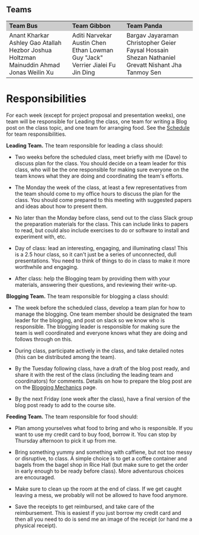## Teams

<table>
<tr bgcolor="#CCC"><td><b>Team Bus</b></td><td><b>Team Gibbon</b></td><td><b>Team Panda</b></td></tr>
<tr>
<td>
Anant Kharkar
Ashley Gao
Atallah Hezbor
Joshua Holtzman
Mainuddin Ahmad Jonas
Weilin Xu
</td>
<td>
Aditi Narvekar
Austin Chen
Ethan Lowman
Guy "Jack" Verrier
Jialei Fu
Jin Ding
</td>
<td>
Bargav Jayaraman
Christopher Geier
Faysal Hossain Shezan
Nathaniel Grevatt
Nishant Jha
Tanmoy Sen
</td>
</tr>
</table>

</table>

# Responsibilities

For each week (except for project proposal and presentation weeks),
one team will be responsible for Leading the class, one team for
writing a Blog post on the class topic, and one team for arranging
food.  See the [Schedule](/schedule) for team responsibilities.

**Leading Team.**  The team responsible for leading a class should:

- Two weeks before the scheduled class, meet briefly with me (Dave) to
  discuss plan for the class. You should decide on a team leader for
  this class, who will be the one responsible for making sure everyone
  on the team knows what they are doing and coordinating the team's
  efforts.

- The Monday the week of the class, at least a few representatives
  from the team should come to my office hours to discuss the plan for
  the class.  You should come prepared to this meeting with suggested
  papers and ideas about how to present them. 

- No later than the Monday before class, send out to the class Slack group the preparation materials for the class.  This can include links to papers to read, but could also include exercises to do or software to install and experiment with, etc.  

- Day of class: lead an interesting, engaging, and illuminating class! This is a 2.5 hour class, so it can't just be a series of unconnected, dull presentations. You need to think of things to do in class to make it more worthwhile and engaging.

- After class: help the Blogging team by providing them with your materials, answering their questions, and reviewing their write-up.

**Blogging Team.** The team responsible for blogging a class should:

- The week before the scheduled class, develop a team plan for how to
  manage the blogging. One team member should be designated the team
  leader for the blogging, and post on slack so we know who is
  responsible. The blogging leader is responsible for making sure the
  team is well coordinated and everyone knows what they are doing and
  follows through on this.

- During class, participate actively in the class, and take detailed
  notes (this can be distributed among the team).

- By the Tuesday following class, have a draft of the blog post ready,
  and share it with the rest of the class (including the leading team
  and coordinators) for comments. Details on how to prepare the blog post are on the [Blogging Mechanics](/blogging) page.

- By the next Friday (one week after the class), have a final version
  of the blog post ready to add to the course site.

**Feeding Team.** The team responsible for food should:

- Plan among yourselves what food to bring and who is responsible.  If
  you want to use my credit card to buy food, borrow it. You can stop
  by Thursday afternoon to pick it up from me.

- Bring something yummy and something with caffiene, but not too messy
  or disruptive, to class. A simple choice is to get a coffee
  container and bagels from the bagel shop in Rice Hall (but make sure
  to get the order in early enough to be ready before class). More
  adventurous choices are encouraged.

- Make sure to clean up the room at the end of class. If we get caught
  leaving a mess, we probably will not be allowed to have food
  anymore.

- Save the receipts to get reimbursed, and take care of the
  reimbursement. This is easiest if you just borrow my credit card and
  then all you need to do is send me an image of the receipt (or hand
  me a physical receipt).

